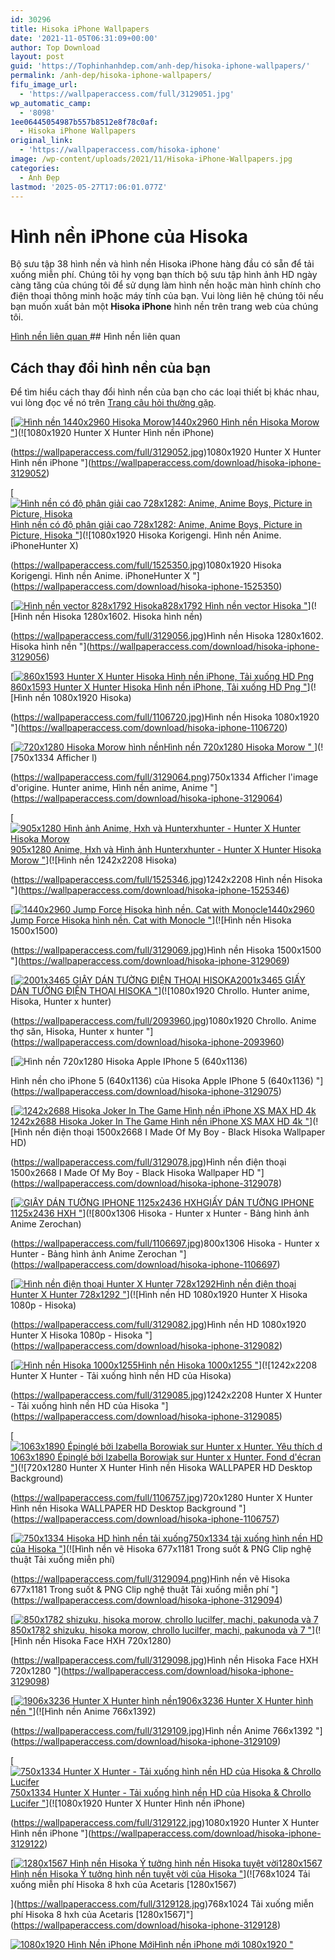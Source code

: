 ```yaml
---
id: 30296
title: Hisoka iPhone Wallpapers
date: '2021-11-05T06:31:09+00:00'
author: Top Download
layout: post
guid: 'https://Tophinhanhdep.com/anh-dep/hisoka-iphone-wallpapers/'
permalink: /anh-dep/hisoka-iphone-wallpapers/
fifu_image_url:
  - 'https://wallpaperaccess.com/full/3129051.jpg'
wp_automatic_camp:
  - '8098'
1ee06445054987b557b8512e8f78c0af:
  - Hisoka iPhone Wallpapers
original_link:
  - 'https://wallpaperaccess.com/hisoka-iphone'
image: /wp-content/uploads/2021/11/Hisoka-iPhone-Wallpapers.jpg
categories:
  - Ảnh Đẹp
lastmod: '2025-05-27T17:06:01.077Z'
---
```

# Hình nền iPhone của Hisoka

Bộ sưu tập 38 hình nền và hình nền Hisoka iPhone hàng đầu có sẵn để tải xuống miễn phí. Chúng tôi hy vọng bạn thích bộ sưu tập hình ảnh HD ngày càng tăng của chúng tôi để sử dụng làm hình nền hoặc màn hình chính cho điện thoại thông minh hoặc máy tính của bạn. Vui lòng liên hệ chúng tôi nếu bạn muốn xuất bản một **Hisoka iPhone** hình nền trên trang web của chúng tôi.

[Hình nền liên quan ](#related) ## Hình nền liên quan

## Cách thay đổi hình nền của bạn

Để tìm hiểu cách thay đổi hình nền của bạn cho các loại thiết bị khác nhau, vui lòng đọc về nó trên [Trang câu hỏi thường gặp](https://tophinhanhdep.com/faq/).

  
[[![Hình nền 1440x2960 ​​Hisoka Morow](https://wallpaperaccess.com/full/3129051.jpg)1440x2960 ​​Hình nền Hisoka Morow "](https://wallpaperaccess.com/download/hisoka-iphone-3129051)](![1080x1920 Hunter X Hunter Hình nền iPhone)

(https://wallpaperaccess.com/full/3129052.jpg)1080x1920 Hunter X Hunter Hình nền iPhone "](https://wallpaperaccess.com/download/hisoka-iphone-3129052)

[[![Hình nền có độ phân giải cao 728x1282: Anime, Anime Boys, Picture in Picture, Hisoka](https://wallpaperaccess.com/full/2307644.jpg)Hình nền có độ phân giải cao 728x1282: Anime, Anime Boys, Picture in Picture, Hisoka "](https://wallpaperaccess.com/download/hisoka-iphone-2307644)](![1080x1920 Hisoka Korigengi.  Hình nền Anime.  iPhoneHunter X)

(https://wallpaperaccess.com/full/1525350.jpg)1080x1920 Hisoka Korigengi. Hình nền Anime. iPhoneHunter X "](https://wallpaperaccess.com/download/hisoka-iphone-1525350)

[[![Hình nền vector 828x1792 Hisoka](https://wallpaperaccess.com/full/3129055.png)828x1792 Hình nền vector Hisoka "](https://wallpaperaccess.com/download/hisoka-iphone-3129055)](![Hình nền Hisoka 1280x1602.  Hisoka hình nền)

(https://wallpaperaccess.com/full/3129056.jpg)Hình nền Hisoka 1280x1602. Hisoka hình nền "](https://wallpaperaccess.com/download/hisoka-iphone-3129056)

[[![860x1593 Hunter X Hunter Hisoka Hình nền iPhone, Tải xuống HD Png](https://wallpaperaccess.com/full/3129060.png)860x1593 Hunter X Hunter Hisoka Hình nền iPhone, Tải xuống HD Png "](https://wallpaperaccess.com/download/hisoka-iphone-3129060)](![Hình nền 1080x1920 Hisoka)

(https://wallpaperaccess.com/full/1106720.jpg)Hình nền Hisoka 1080x1920 "](https://wallpaperaccess.com/download/hisoka-iphone-1106720)

[[![720x1280 Hisoka Morow hình nền](https://wallpaperaccess.com/full/3129062.jpg)Hình nền 720x1280 Hisoka Morow " ](https://wallpaperaccess.com/download/hisoka-iphone-3129062)](![750x1334 Afficher l)

(https://wallpaperaccess.com/full/3129064.png)750x1334 Afficher l'image d'origine. Hunter anime, Hình nền anime, Anime "](https://wallpaperaccess.com/download/hisoka-iphone-3129064)

[[![905x1280 Hình ảnh Anime, Hxh và Hunterxhunter - Hunter X Hunter Hisoka Morow](https://wallpaperaccess.com/full/3129065.jpg)905x1280 Anime, Hxh và Hình ảnh Hunterxhunter - Hunter X Hunter Hisoka Morow "](https://wallpaperaccess.com/download/hisoka-iphone-3129065)](![Hình nền 1242x2208 Hisoka)

(https://wallpaperaccess.com/full/1525346.jpg)1242x2208 Hình nền Hisoka "](https://wallpaperaccess.com/download/hisoka-iphone-1525346)

[[![1440x2960 ​​Jump Force Hisoka hình nền.  Cat with Monocle](https://wallpaperaccess.com/full/3129066.jpg)1440x2960 ​​Jump Force Hisoka hình nền. Cat with Monocle "](https://wallpaperaccess.com/download/hisoka-iphone-3129066)](![Hình nền Hisoka 1500x1500)

(https://wallpaperaccess.com/full/3129069.jpg)Hình nền Hisoka 1500x1500 "](https://wallpaperaccess.com/download/hisoka-iphone-3129069)

[[![2001x3465 GIẤY DÁN TƯỜNG ĐIỆN THOẠI HISOKA](https://wallpaperaccess.com/full/1106724.jpg)2001x3465 GIẤY DÁN TƯỜNG ĐIỆN THOẠI HISOKA "](https://wallpaperaccess.com/download/hisoka-iphone-1106724)](![1080x1920 Chrollo.  Hunter anime, Hisoka, Hunter x hunter)

(https://wallpaperaccess.com/full/2093960.jpg)1080x1920 Chrollo. Anime thợ săn, Hisoka, Hunter x hunter "](https://wallpaperaccess.com/download/hisoka-iphone-2093960)

[![Hình nền 720x1280 Hisoka Apple IPhone 5 (640x1136)](https://wallpaperaccess.com/full/3129075.jpg)

Hình nền cho iPhone 5 (640x1136) của Hisoka Apple IPhone 5 (640x1136) "](https://wallpaperaccess.com/download/hisoka-iphone-3129075)

[[![1242x2688 Hisoka Joker In The Game Hình nền iPhone XS MAX HD 4k](https://wallpaperaccess.com/full/3129076.jpg)1242x2688 Hisoka Joker In The Game Hình nền iPhone XS MAX HD 4k "](https://wallpaperaccess.com/download/hisoka-iphone-3129076)](![Hình nền điện thoại 1500x2668 I Made Of My Boy - Black Hisoka Wallpaper HD)

(https://wallpaperaccess.com/full/3129078.jpg)Hình nền điện thoại 1500x2668 I Made Of My Boy - Black Hisoka Wallpaper HD "](https://wallpaperaccess.com/download/hisoka-iphone-3129078)

[[![GIẤY DÁN TƯỜNG IPHONE 1125x2436 HXH](https://wallpaperaccess.com/full/3129079.jpg)GIẤY DÁN TƯỜNG IPHONE 1125x2436 HXH "](https://wallpaperaccess.com/download/hisoka-iphone-3129079)](![800x1306 Hisoka - Hunter x Hunter - Bảng hình ảnh Anime Zerochan)

(https://wallpaperaccess.com/full/1106697.jpg)800x1306 Hisoka - Hunter x Hunter - Bảng hình ảnh Anime Zerochan "](https://wallpaperaccess.com/download/hisoka-iphone-1106697)

[[![Hình nền điện thoại Hunter X Hunter 728x1292](https://wallpaperaccess.com/full/3129081.jpg)Hình nền điện thoại Hunter X Hunter 728x1292 "](https://wallpaperaccess.com/download/hisoka-iphone-3129081)](![Hình nền HD 1080x1920 Hunter X Hisoka 1080p - Hisoka)

(https://wallpaperaccess.com/full/3129082.jpg)Hình nền HD 1080x1920 Hunter X Hisoka 1080p - Hisoka "](https://wallpaperaccess.com/download/hisoka-iphone-3129082)

[[![Hình nền Hisoka 1000x1255](https://wallpaperaccess.com/full/3129083.jpg)Hình nền Hisoka 1000x1255 "](https://wallpaperaccess.com/download/hisoka-iphone-3129083)](![1242x2208 Hunter X Hunter - Tải xuống hình nền HD của Hisoka)

(https://wallpaperaccess.com/full/3129085.jpg)1242x2208 Hunter X Hunter - Tải xuống hình nền HD của Hisoka "](https://wallpaperaccess.com/download/hisoka-iphone-3129085)

[[![1063x1890 Épinglé bởi Izabella Borowiak sur Hunter x Hunter.  Yêu thích d](https://wallpaperaccess.com/full/3129089.jpg)1063x1890 Épinglé bởi Izabella Borowiak sur Hunter x Hunter. Fond d'écran "](https://wallpaperaccess.com/download/hisoka-iphone-3129089)](![720x1280 Hunter X Hunter Hình nền Hisoka WALLPAPER HD Desktop Background)

(https://wallpaperaccess.com/full/1106757.jpg)720x1280 Hunter X Hunter Hình nền Hisoka WALLPAPER HD Desktop Background "](https://wallpaperaccess.com/download/hisoka-iphone-1106757)

[[![750x1334 Hisoka HD hình nền tải xuống](https://wallpaperaccess.com/full/3129092.jpg)750x1334 tải xuống hình nền HD của Hisoka "](https://wallpaperaccess.com/download/hisoka-iphone-3129092)](![Hình nền vẽ Hisoka 677x1181 Trong suốt & PNG Clip nghệ thuật Tải xuống miễn phí)

(https://wallpaperaccess.com/full/3129094.png)Hình nền vẽ Hisoka 677x1181 Trong suốt &amp; PNG Clip nghệ thuật Tải xuống miễn phí "](https://wallpaperaccess.com/download/hisoka-iphone-3129094)

[[![850x1782 shizuku, hisoka morow, chrollo lucilfer, machi, pakunoda và 7](https://wallpaperaccess.com/full/2194808.jpg)850x1782 shizuku, hisoka morow, chrollo lucilfer, machi, pakunoda và 7 "](https://wallpaperaccess.com/download/hisoka-iphone-2194808)](![Hình nền Hisoka Face HXH 720x1280)

(https://wallpaperaccess.com/full/3129098.jpg)Hình nền Hisoka Face HXH 720x1280 "](https://wallpaperaccess.com/download/hisoka-iphone-3129098)

[[![1906x3236 Hunter X Hunter hình nền](https://wallpaperaccess.com/full/3129100.jpg)1906x3236 Hunter X Hunter hình nền "](https://wallpaperaccess.com/download/hisoka-iphone-3129100)](![Hình nền Anime 766x1392)

(https://wallpaperaccess.com/full/3129109.jpg)Hình nền Anime 766x1392 "](https://wallpaperaccess.com/download/hisoka-iphone-3129109)

[[![750x1334 Hunter X Hunter - Tải xuống hình nền HD của Hisoka & Chrollo Lucifer](https://wallpaperaccess.com/full/3129117.jpg)750x1334 Hunter X Hunter - Tải xuống hình nền HD của Hisoka &amp; Chrollo Lucifer "](https://wallpaperaccess.com/download/hisoka-iphone-3129117)](![1080x1920 Hunter X Hunter Hình nền iPhone)

(https://wallpaperaccess.com/full/3129122.jpg)1080x1920 Hunter X Hunter Hình nền iPhone "](https://wallpaperaccess.com/download/hisoka-iphone-3129122)

[[![1280x1567 Hình nền Hisoka Ý tưởng hình nền Hisoka tuyệt vời](https://wallpaperaccess.com/full/3129126.jpg)1280x1567 Hình nền Hisoka Ý tưởng hình nền tuyệt vời của Hisoka "](https://wallpaperaccess.com/download/hisoka-iphone-3129126)](![768x1024 Tải xuống miễn phí Hisoka 8 hxh của Acetaris [1280x1567)

](https://wallpaperaccess.com/full/3129128.jpg)768x1024 Tải xuống miễn phí Hisoka 8 hxh của Acetaris \[1280x1567\]"](https://wallpaperaccess.com/download/hisoka-iphone-3129128)

[![1080x1920 Hình Nền iPhone Mới](https://wallpaperaccess.com/full/3129141.jpg)Hình nền iPhone mới 1080x1920 "](https://wallpaperaccess.com/download/hisoka-iphone-3129141)

